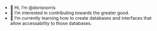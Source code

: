 - 👋 Hi, I’m @dorisnorris
- 👀 I’m interested in contributing towards the greater good.
- 🌱 I’m currently learning how to create databases and interfaces that allow accessability to those databases.

<!---
dorisnorris/dorisnorris is a ✨ special ✨ repository because its `README.md` (this file) appears on your GitHub profile.
You can click the Preview link to take a look at your changes.
--->
